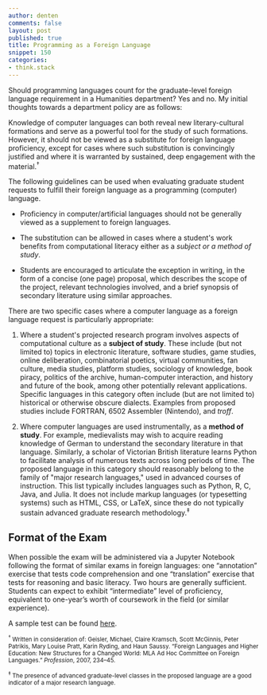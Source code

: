 ```yaml
---
author: denten
comments: false
layout: post
published: true
title: Programming as a Foreign Language
snippet: 150
categories:
- think.stack
---
```


Should programming languages count for the graduate-level foreign language
requirement in a Humanities department? Yes and no. My initial thoughts
towards a department policy are as follows:

Knowledge of computer languages can both reveal new literary-cultural
formations and serve as a powerful tool for the study of such formations.
However, it should not be viewed as a substitute for foreign language
proficiency, except for cases where such substitution is convincingly
justified and where it is warranted by sustained, deep engagement with the
material.<sup>†</sup>

The following guidelines can be used when evaluating graduate student requests
to fulfill their foreign language as a programming (computer) language.

- Proficiency in computer/artificial languages should not be generally viewed
  as a supplement to foreign languages.

- The substitution can be allowed in cases where a student's work benefits
  from computational literacy either as a *subject or a method of study*.

- Students are encouraged to articulate the exception in writing, in the form
  of a concise (one page) proposal, which describes the scope of the project,
relevant technologies involved, and a brief synopsis of secondary literature
using similar approaches.

There are two specific cases where a computer language as a foreign language
request is particularly appropriate:

1. Where a student's projected research program involves aspects of
   computational culture as a **subject of study**. These include (but not
limited to) topics in electronic literature, software studies, game studies,
online deliberation, combinatorial poetics, virtual communities, fan culture,
media studies, platform studies, sociology of knowledge, book piracy, politics
of the archive, human-computer interaction, and history and future of the
book, among other potentially relevant applications. Specific languages in
this category often include (but are not limited to) historical or otherwise
obscure dialects. Examples from proposed studies include FORTRAN, 6502
Assembler (Nintendo), and *troff*.

2. Where computer languages are used instrumentally, as a **method of study**.
   For example, medievalists may wish to acquire reading knowledge of German
to understand the secondary literature in that language. Similarly, a scholar
of Victorian British literature learns Python to facilitate analysis of
numerous texts across long periods of time. The proposed language in this
category should reasonably belong to the family of "major research languages,"
used in advanced courses of instruction. This list typically includes
languages such as Python, R, C, Java, and Julia. It does not include markup
languages (or typesetting systems) such as HTML, CSS, or LaTeX, since these do
not typically sustain advanced graduate research methodology.<sup>‡</sup>

## Format of the Exam

When possible the exam will be administered via a Jupyter Notebook following
the format of similar exams in foreign languages: one “annotation” exercise
that tests code comprehension and one “translation” exercise that tests for
reasoning and basic literacy. Two hours are generally sufficient. Students can
expect to exhibit “intermediate” level of proficiency, equivalent to
one-year’s worth of coursework in the field (or similar experience).

A sample test can be found
[here](https://github.com/denten/python-language-exam/blob/master/english-python-exam-sample.ipynb).

<small><sup>†</sup> Written in consideration of: Geisler, Michael, Claire
Kramsch, Scott McGinnis, Peter Patrikis, Mary Louise Pratt, Karin Ryding, and
Haun Saussy.  “Foreign Languages and Higher Education: New Structures for a
Changed World: MLA Ad Hoc Committee on Foreign Languages.” *Profession*, 2007,
234–45.</small>

<small><sup>‡</sup> The presence of advanced graduate-level classes in the proposed
language are a good indicator of a major research language.</small>
